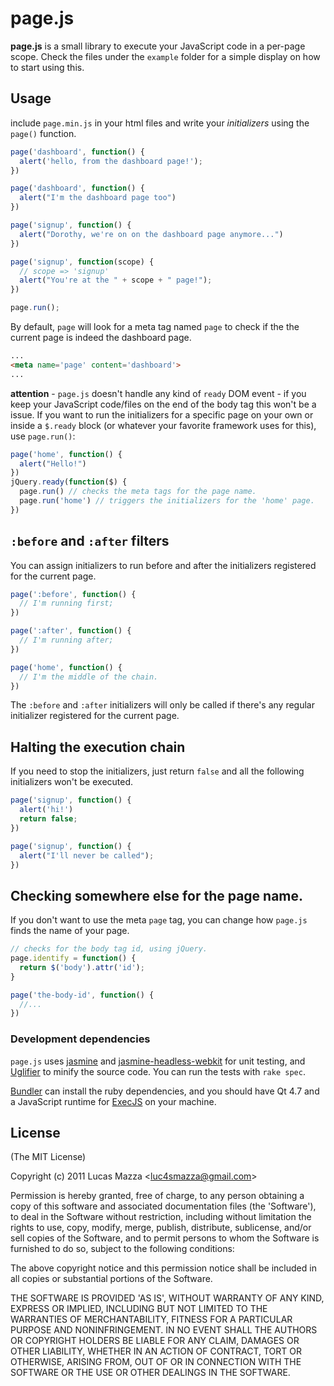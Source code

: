 # page.js

**page.js** is a small library to execute your JavaScript code in a per-page scope. Check the files under the `example` folder for a simple display on how to start using this.

## Usage

include `page.min.js` in your html files and write your *initializers* using the `page()` function.

```javascript
page('dashboard', function() {
  alert('hello, from the dashboard page!');
})

page('dashboard', function() {
  alert("I'm the dashboard page too")
})

page('signup', function() {
  alert("Dorothy, we're on on the dashboard page anymore...")
})

page('signup', function(scope) {
  // scope => 'signup'
  alert("You're at the " + scope + " page!");
})

page.run();
```

By default, `page` will look for a meta tag named `page` to check if the the current page is indeed the dashboard page.

```html
...
<meta name='page' content='dashboard'>
...
```
**attention** - `page.js` doesn't handle any kind of `ready` DOM event - if you keep your JavaScript code/files on the end of the body tag this won't be a issue. If you want to run the initializers for a specific page on your own or inside a `$.ready` block (or whatever your favorite framework uses for this), use `page.run()`:

```javascript
page('home', function() {
  alert("Hello!")
})
jQuery.ready(function($) {
  page.run() // checks the meta tags for the page name.
  page.run('home') // triggers the initializers for the 'home' page.
})
```

## `:before` and `:after` filters

You can assign initializers to run before and after the initializers registered for the current page.

```javascript
page(':before', function() {
  // I'm running first;
})

page(':after', function() {
  // I'm running after;
})

page('home', function() {
  // I'm the middle of the chain.
})
```

The `:before` and `:after` initializers will only be called if there's any regular initializer registered for the current page.

## Halting the execution chain

If you need to stop the initializers, just return `false` and all the following initializers won't be executed.

```javascript
page('signup', function() {
  alert('hi!')
  return false;
})

page('signup', function() {
  alert("I'll never be called");
})
```

## Checking somewhere else for the page name.

If you don't want to use the meta `page` tag, you can change how `page.js` finds the name of your page.

```javascript
// checks for the body tag id, using jQuery.
page.identify = function() {
  return $('body').attr('id');
}

page('the-body-id', function() {
  //...
})
```

### Development dependencies

`page.js` uses [jasmine](https://github.com/pivotal/jasmine) and [jasmine-headless-webkit](http://johnbintz.github.com/jasmine-headless-webkit/) for unit testing, and [Uglifier](https://github.com/lautis/uglifier) to minify the source code. You can run the tests with `rake spec`.

[Bundler](http://gembundler.com/) can install the ruby dependencies, and you should have Qt 4.7 and a JavaScript runtime for [ExecJS](github.com/sstephenson/execjs) on your machine.

## License

(The MIT License)

Copyright (c) 2011 Lucas Mazza &lt;luc4smazza@gmail.com&gt;

Permission is hereby granted, free of charge, to any person obtaining
a copy of this software and associated documentation files (the
'Software'), to deal in the Software without restriction, including
without limitation the rights to use, copy, modify, merge, publish,
distribute, sublicense, and/or sell copies of the Software, and to
permit persons to whom the Software is furnished to do so, subject to
the following conditions:

The above copyright notice and this permission notice shall be
included in all copies or substantial portions of the Software.

THE SOFTWARE IS PROVIDED 'AS IS', WITHOUT WARRANTY OF ANY KIND,
EXPRESS OR IMPLIED, INCLUDING BUT NOT LIMITED TO THE WARRANTIES OF
MERCHANTABILITY, FITNESS FOR A PARTICULAR PURPOSE AND NONINFRINGEMENT.
IN NO EVENT SHALL THE AUTHORS OR COPYRIGHT HOLDERS BE LIABLE FOR ANY
CLAIM, DAMAGES OR OTHER LIABILITY, WHETHER IN AN ACTION OF CONTRACT,
TORT OR OTHERWISE, ARISING FROM, OUT OF OR IN CONNECTION WITH THE
SOFTWARE OR THE USE OR OTHER DEALINGS IN THE SOFTWARE.